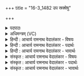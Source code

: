 +++
title = "16-3_1482 उप स्रक्वेषु"

+++
<details><summary>पदपाठः</summary>

उ꣡प꣢꣯। स्र꣡क्वे꣢꣯षु। ब꣡प्स꣢꣯तः। कृ꣣ण्व꣢ते। ध꣣रु꣡ण꣢म्। दि꣣वि꣢। इ꣡न्द्रे꣢꣯। अ꣣ग्ना꣢। न꣡मः꣢꣯। स्व३रि꣡ति꣢। १४८२।
</details>

<details><summary>अधिमन्त्रम् (VC)</summary>

- अग्निः
- हर्यतः प्रागाथः
- गायत्री
- षड्जः
</details>

<details><summary>हिन्दी : आचार्य रामनाथ वेदालंकार - विषयः</summary>

आगे फिर वही विषय है।
</details>

<details><summary>हिन्दी : आचार्य रामनाथ वेदालंकार - पदार्थः</summary>

पदार्थान्वय -  उपासक लोग (स्रक्वेषु) आत्मसमर्पण होने पर (उप बप्सतः) समीप आकर पापों को खा लेनेवाले परमात्मा का (दिवि) अपने आत्मा में (धरुणम्) धारण (कृण्वते) करते हैं और वे (इन्द्रे) परमैश्वर्यशाली,विघ्नविदारक (अग्ना) अग्रनायक परमात्मा में (नमः) नमस्कार समर्पित करके (स्वः) प्रकाश को पा लेते हैं ॥३॥
</details>

<details><summary>हिन्दी : आचार्य रामनाथ वेदालंकार - भावार्थः</summary>

भावार्थ -  ध्यान द्वारा परमात्मा को अपने आत्मा में धारण करके,श्रद्धा से नमस्कार करके उपासकों को परम ज्योति प्राप्त करनी योग्य है ॥३॥
</details>

<details><summary>संस्कृत : आचार्य रामनाथ वेदालंकार - विषयः</summary>

अथ पुनरपि स एव विषयो वर्ण्यते।
</details>

<details><summary>संस्कृत : आचार्य रामनाथ वेदालंकार - पदार्थः</summary>

पदार्थान्वय -  उपासकाः जनाः (स्रक्वेषु) आत्मसमर्पणेषु।[सृज विसर्गे इति धातोरौणादिकः क्वन् प्रत्ययः धातोः सम्प्रसारणं च।] (उप बप्सतः) उपेत्य दुरितानि भक्षयतः अग्नेः परमात्मनः।[बप्सति अत्तिकर्मा। निघं० २।८।] (दिवि) स्वात्मनि (धरुणम्) धारणम् (कृण्वते) कुर्वन्ति। ते च (इन्द्रे) परमैश्वर्यशालिनि विघ्नविदारके (अग्ना) अग्नौ अग्रनायके परमात्मनि (नमः) नमस्कारं समर्प्य (स्वः) प्रकाशं,लभन्ते इति शेषः ॥३॥
</details>

<details><summary>संस्कृत : आचार्य रामनाथ वेदालंकार - भावार्थः</summary>

भावार्थ -  ध्यानेन परमात्मानं स्वात्मनि धारयित्वा श्रद्धया नमस्कृत्य चोपासकाः परं ज्योतिः प्राप्तुमर्हन्ति ॥३॥
</details>